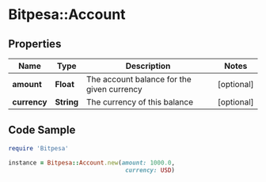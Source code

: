 # Bitpesa::Account

## Properties

Name | Type | Description | Notes
------------ | ------------- | ------------- | -------------
**amount** | **Float** | The account balance for the given currency | [optional] 
**currency** | **String** | The currency of this balance | [optional] 

## Code Sample

```ruby
require 'Bitpesa'

instance = Bitpesa::Account.new(amount: 1000.0,
                                 currency: USD)
```


